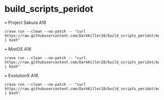 # build_scripts_peridot

• Project Sakura A16
```
crave run --clean --no-patch -- "curl https://raw.githubusercontent.com/DarkKiller28/build_scripts_peridot/main/sakura_a16.sh | bash"
```

• MistOS A16
```
crave run --clean --no-patch -- "curl https://raw.githubusercontent.com/DarkKiller28/build_scripts_peridot/main/mist_a16.sh | bash"
```

• EvolutionX A16
```
crave run --clean --no-patch -- "curl https://raw.githubusercontent.com/DarkKiller28/build_scripts_peridot/main/evo_a16.sh | bash"
```
